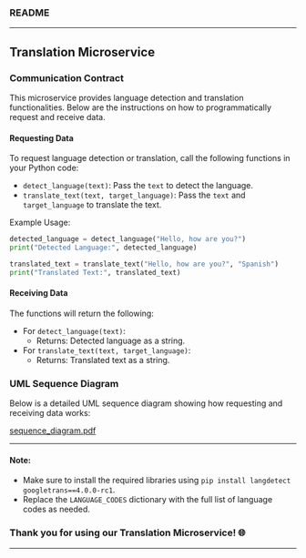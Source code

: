 ### README
---

## Translation Microservice

### Communication Contract

This microservice provides language detection and translation functionalities. Below are the instructions on how to programmatically request and receive data.

#### Requesting Data

To request language detection or translation, call the following functions in your Python code:

- `detect_language(text)`: Pass the `text` to detect the language.
- `translate_text(text, target_language)`: Pass the `text` and `target_language` to translate the text.

Example Usage:
```python
detected_language = detect_language("Hello, how are you?")
print("Detected Language:", detected_language)

translated_text = translate_text("Hello, how are you?", "Spanish")
print("Translated Text:", translated_text)
```

#### Receiving Data

The functions will return the following:

- For `detect_language(text)`:
  - Returns: Detected language as a string.
- For `translate_text(text, target_language)`:
  - Returns: Translated text as a string.

### UML Sequence Diagram

Below is a detailed UML sequence diagram showing how requesting and receiving data works:


[sequence_diagram.pdf](https://github.com/AT-TMC/Microservice/files/14414241/sequence_diagram.pdf)

---


#### Note:
- Make sure to install the required libraries using `pip install langdetect googletrans==4.0.0-rc1`.
- Replace the `LANGUAGE_CODES` dictionary with the full list of language codes as needed.

### Thank you for using our Translation Microservice! 🌐

---
